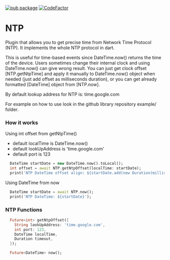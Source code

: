 [![pub package](https://img.shields.io/pub/v/ntp.svg)](https://pub.dartlang.org/packages/ntp)
[![CodeFactor](https://www.codefactor.io/repository/github/knezzz/ntp/badge)](https://www.codefactor.io/repository/github/knezzz/ntp)

# NTP

Plugin that allows you to get precise time from Network Time Protocol (NTP).
It implements the whole NTP protocol in dart.

This is useful for time-based events since DateTime.now() returns the time of the device.
Users sometimes change their internal clock and using DateTime.now() can give
wrong result. You can just get clock offset [NTP.getNtpTime] and apply it manually
to DateTime.now() object when needed (just add offset as milliseconds duration), or you can get
already formatted [DateTime] object from [NTP.now].

By default lookup address for NTP is: time.google.com

For example on how to use look in the github library repository example/ folder.

### How it works
Using int offset from getNtpTime()
- default localTime is DateTime.now()
- default lookUpAddress is 'time.google.com'
- default port is 123
```dart
  DateTime startDate = new DateTime.now().toLocal();
  int offset = await NTP.getNtpOffset(localTime: startDate);
  print('NTP DateTime offset align: ${startDate.add(new Duration(milliseconds: offset))}');
```

Using DateTime from now
```dart
  DateTime startDate = await NTP.now();
  print('NTP DateTime: ${startDate}');
```

### NTP Functions
```dart
  Future<int> getNtpOffset({
    String lookUpAddress: 'time.google.com',
    int port: 123,
    DateTime localTime,
    Duration timeout,
  });
```
```dart
  Future<DateTime> now();
```

